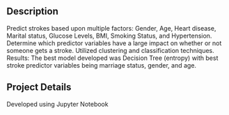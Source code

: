 ## Description
Predict strokes based upon multiple factors: Gender, Age, Heart disease, Marital status, Glucose Levels, BMI, Smoking Status, and Hypertension. 
Determine which predictor variables have a large impact on whether or not someone gets a stroke. Utilized clustering and classification techniques. 
Results: The best model developed was Decision Tree (entropy) with best stroke predictor variables being marriage status, gender, and age.

## Project Details
Developed using Jupyter Notebook

